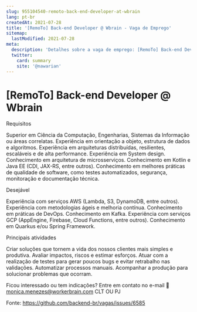 ```yaml
---
slug: 955104540-remoto-back-end-developer-at-wbrain
lang: pt-br
createdAt: 2021-07-28
title: '[RemoTo] Back-end Developer @ Wbrain - Vaga de Emprego'
sitemap:
  lastModified: 2021-07-28
meta:
  description: 'Detalhes sobre a vaga de emprego: [RemoTo] Back-end Developer @ Wbrain'
  twitter:
    card: summary
    site: '@nawarian'
---
```


# [RemoTo] Back-end Developer @ Wbrain

Requisitos

Superior em Ciência da Computação, Engenharias, Sistemas da Informação ou áreas correlatas.
Experiência em orientação a objeto, estrutura de dados e algoritmos.
Experiência em arquiteturas distribuídas, resilientes, escaláveis e de alta performance.
Experiência em System design.
Conhecimento em arquitetura de microsserviços.
Conhecimento em Kotlin e Java EE (CDI, JAX-RS, entre outros).
Conhecimento em melhores práticas de qualidade de software, como testes automatizados, segurança, monitoração e documentação técnica.

Desejável

Experiência com serviços AWS (Lambda, S3, DynamoDB, entre outros).
Experiência com metodologias ágeis e melhoria contínua.
Conhecimento em práticas de DevOps.
Conhecimento em Kafka.
Experiência com serviços GCP (AppEngine, Firebase, Cloud Functions, entre outros).
Conhecimento em Quarkus e/ou Spring Framework.

Principais atividades

Criar soluções que tornem a vida dos nossos clientes mais simples e produtiva.
Avaliar impactos, riscos e estimar esforços.
Atuar com a realização de testes para gerar poucos bugs e evitar retrabalho nas validações.
Automatizar processos manuais.
Acompanhar a produção para solucionar problemas que ocorram. 

Ficou interessado ou tem indicações? 
Entre em contato no e-mail
📧 monica.menezes@workerbrain.com
CLT OU PJ


Fonte: https://github.com/backend-br/vagas/issues/6585